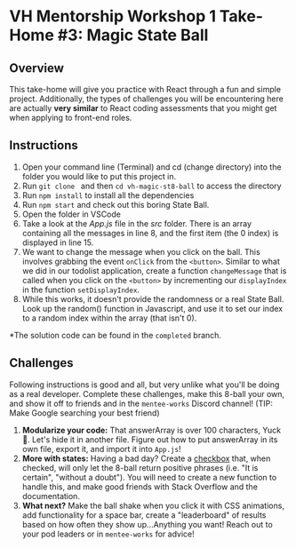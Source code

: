 # VH Mentorship Workshop 1 Take-Home #3: Magic State Ball

## Overview

This take-home will give you practice with React through a fun and simple project. Additionally, the types of challenges you will be encountering here are actually **very similar** to React coding assessments that you might get when applying to front-end roles.

## Instructions

1. Open your command line (Terminal) and cd (change directory) into the folder you would like to put this project in.
2. Run ```git clone ``` and then ```cd vh-magic-st8-ball``` to access the directory
4. Run ```npm install``` to install all the dependencies
5. Run ```npm start``` and check out this boring State Ball.
6. Open the folder in VSCode
7. Take a look at the *App.js* file in the *src* folder. There is an array containing all the messages in line 8, and the first item (the 0 index) is displayed in line 15. 
8. We want to change the message when you click on the ball. This involves grabbing the event ```onClick``` from the ```<button>```. Similar to what we did in our todolist application, create a function ```changeMessage``` that is called when you click on the ```<button>``` by incrementing our ```displayIndex``` in the function ```setDisplayIndex```.
9. While this works, it doesn't provide the randomness or a real State Ball. Look up the random() function in Javascript, and use it to set our index to a random index within the array (that isn't 0).


\*The solution code can be found in the ```completed``` branch.

## Challenges
Following instructions is good and all, but very unlike what you'll be doing as a real developer. Complete these challenges, make this 8-ball your own, and show it off to friends and in the `mentee-works` Discord channel! (TIP: Make Google searching your best friend)

1. **Modularize your code:** That answerArray is over 100 characters, Yuck 🤢. Let's hide it in another file. Figure out how to put answerArray in its own file, export it, and import it into `App.js`!
2. **More with states:** Having a bad day? Create a [checkbox](https://developer.mozilla.org/en-US/docs/Web/HTML/Element/input/checkbox) that, when checked, will only let the 8-ball return positive phrases (i.e. "It is certain", "without a doubt"). You will need to create a new function to handle this, and make good friends with Stack Overflow and the documentation.
3. **What next?** Make the ball shake when you click it with CSS animations, add functionality for a space bar, create a "leaderboard" of results based on how often they show up...Anything you want! Reach out to your pod leaders or in `mentee-works` for advice!
